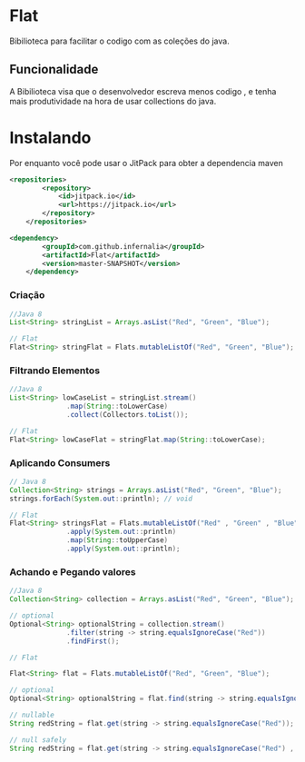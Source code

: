 # Flat
Bibilioteca para facilitar o codigo com as coleções do java.

## Funcionalidade
A Bibilioteca visa que o desenvolvedor escreva menos codigo , e tenha mais produtividade
na hora de usar collections do java.

# Instalando

Por enquanto você pode usar o JitPack para obter a dependencia maven

```xml
<repositories>
		<repository>
		    <id>jitpack.io</id>
		    <url>https://jitpack.io</url>
		</repository>
	</repositories>

<dependency>
	    <groupId>com.github.infernalia</groupId>
	    <artifactId>Flat</artifactId>
	    <version>master-SNAPSHOT</version>
	</dependency>
```

### Criação
```java
//Java 8
List<String> stringList = Arrays.asList("Red", "Green", "Blue");

// Flat
Flat<String> stringFlat = Flats.mutableListOf("Red", "Green", "Blue");
```

### Filtrando Elementos

```java
//Java 8
List<String> lowCaseList = stringList.stream()
              .map(String::toLowerCase)
              .collect(Collectors.toList());

// Flat
Flat<String> lowCaseFlat = stringFlat.map(String::toLowerCase);
```

### Aplicando Consumers

```java
// Java 8
Collection<String> strings = Arrays.asList("Red", "Green", "Blue");
strings.forEach(System.out::println); // void

// Flat
Flat<String> stringsFlat = Flats.mutableListOf("Red" , "Green" , "Blue")
              .apply(System.out::println)
              .map(String::toUpperCase)
              .apply(System.out::println);
```

### Achando e Pegando valores

```java
//Java 8
Collection<String> collection = Arrays.asList("Red", "Green", "Blue");

// optional
Optional<String> optionalString = collection.stream()
              .filter(string -> string.equalsIgnoreCase("Red"))
              .findFirst();

// Flat

Flat<String> flat = Flats.mutableListOf("Red", "Green", "Blue");

// optional
Optional<String> optionalString = flat.find(string -> string.equalsIgnoreCase("Red"));

// nullable
String redString = flat.get(string -> string.equalsIgnoreCase("Red"));

// null safely
String redString = flat.get(string -> string.equalsIgnoreCase("Red") , "Red");
```



